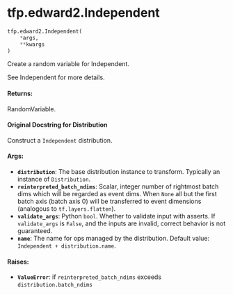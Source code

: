 <div itemscope itemtype="http://developers.google.com/ReferenceObject">
<meta itemprop="name" content="tfp.edward2.Independent" />
<meta itemprop="path" content="Stable" />
</div>

# tfp.edward2.Independent

``` python
tfp.edward2.Independent(
    *args,
    **kwargs
)
```

Create a random variable for Independent.

See Independent for more details.

#### Returns:

  RandomVariable.

#### Original Docstring for Distribution

Construct a `Independent` distribution.


#### Args:

* <b>`distribution`</b>: The base distribution instance to transform. Typically an
    instance of `Distribution`.
* <b>`reinterpreted_batch_ndims`</b>: Scalar, integer number of rightmost batch dims
    which will be regarded as event dims. When `None` all but the first
    batch axis (batch axis 0) will be transferred to event dimensions
    (analogous to `tf.layers.flatten`).
* <b>`validate_args`</b>: Python `bool`.  Whether to validate input with asserts.
    If `validate_args` is `False`, and the inputs are invalid,
    correct behavior is not guaranteed.
* <b>`name`</b>: The name for ops managed by the distribution.
    Default value: `Independent + distribution.name`.


#### Raises:

* <b>`ValueError`</b>: if `reinterpreted_batch_ndims` exceeds
    `distribution.batch_ndims`